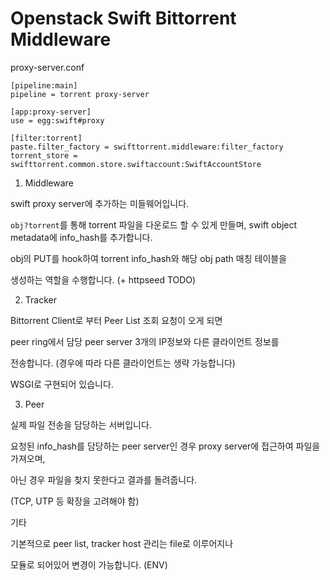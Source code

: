Openstack Swift Bittorrent Middleware
=========================================================

proxy-server.conf
```
[pipeline:main]
pipeline = torrent proxy-server

[app:proxy-server]
use = egg:swift#proxy

[filter:torrent]
paste.filter_factory = swifttorrent.middleware:filter_factory
torrent_store = swifttorrent.common.store.swiftaccount:SwiftAccountStore
```


1. Middleware

swift proxy server에 추가하는 미들웨어입니다.

`obj?torrent`를 통해 torrent 파일을 다운로드 할 수 있게 만들며,
swift object metadata에 info_hash를 추가합니다.

obj의 PUT를 hook하여 torrent info_hash와 해당 obj path 매칭 테이블을

생성하는 역할을 수행합니다. (+ httpseed TODO)


2. Tracker

Bittorrent Client로 부터 Peer List 조회 요청이 오게 되면

peer ring에서 담당 peer server 3개의 IP정보와 다른 클라이언트 정보를

전송합니다. (경우에 따라 다른 클라이언트는 생략 가능합니다)

WSGI로 구현되어 있습니다.


3. Peer

실제 파일 전송을 담당하는 서버입니다.

요청된 info_hash를 담당하는 peer server인 경우 proxy server에 접근하여 파일을 가져오며,

아닌 경우 파일을 찾지 못한다고 결과를 돌려줍니다.

(TCP, UTP 등 확장을 고려해야 함)


기타

기본적으로 peer list, tracker host 관리는 file로 이루어지나

모듈로 되어있어 변경이 가능합니다. (ENV)
